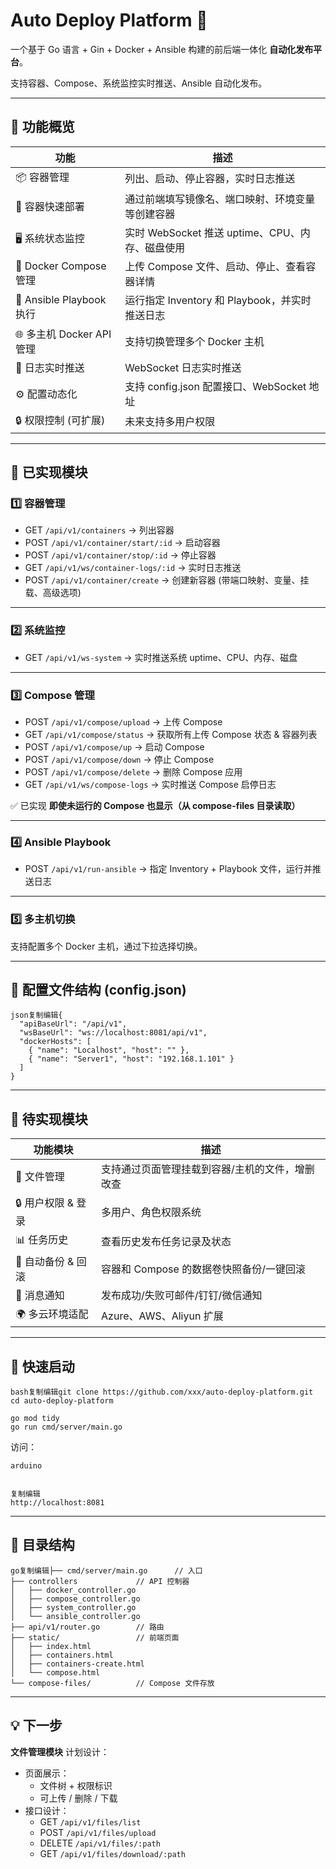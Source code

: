 # Auto Deploy Platform 🚀

一个基于 Go 语言 + Gin + Docker + Ansible 构建的前后端一体化 **自动化发布平台**。

支持容器、Compose、系统监控实时推送、Ansible 自动化发布。

------

## 🧩 功能概览

| 功能                     | 描述                                             |
| ------------------------ | ------------------------------------------------ |
| 📦 容器管理               | 列出、启动、停止容器，实时日志推送               |
| 🚀 容器快速部署           | 通过前端填写镜像名、端口映射、环境变量等创建容器 |
| 🖥️ 系统状态监控           | 实时 WebSocket 推送 uptime、CPU、内存、磁盘使用  |
| 🧩 Docker Compose 管理    | 上传 Compose 文件、启动、停止、查看容器详情      |
| 📄 Ansible Playbook 执行  | 运行指定 Inventory 和 Playbook，并实时推送日志   |
| 🌐 多主机 Docker API 管理 | 支持切换管理多个 Docker 主机                     |
| 📜 日志实时推送           | WebSocket 日志实时推送                           |
| ⚙️ 配置动态化             | 支持 config.json 配置接口、WebSocket 地址        |
| 🔒 权限控制 (可扩展)      | 未来支持多用户权限                               |

------

## 📂 已实现模块

### 1️⃣ 容器管理

- GET `/api/v1/containers` → 列出容器
- POST `/api/v1/container/start/:id` → 启动容器
- POST `/api/v1/container/stop/:id` → 停止容器
- GET `/api/v1/ws/container-logs/:id` → 实时日志推送
- POST `/api/v1/container/create` → 创建新容器 (带端口映射、变量、挂载、高级选项)

------

### 2️⃣ 系统监控

- GET `/api/v1/ws-system` → 实时推送系统 uptime、CPU、内存、磁盘

------

### 3️⃣ Compose 管理

- POST `/api/v1/compose/upload` → 上传 Compose
- GET `/api/v1/compose/status` → 获取所有上传 Compose 状态 & 容器列表
- POST `/api/v1/compose/up` → 启动 Compose
- POST `/api/v1/compose/down` → 停止 Compose
- POST `/api/v1/compose/delete` → 删除 Compose 应用
- GET `/api/v1/ws/compose-logs` → 实时推送 Compose 启停日志

✅ 已实现 **即使未运行的 Compose 也显示（从 compose-files 目录读取）**

------

### 4️⃣ Ansible Playbook

- POST `/api/v1/run-ansible` → 指定 Inventory + Playbook 文件，运行并推送日志

------

### 5️⃣ 多主机切换

支持配置多个 Docker 主机，通过下拉选择切换。

------

## 📄 配置文件结构 (config.json)

```
json复制编辑{
  "apiBaseUrl": "/api/v1",
  "wsBaseUrl": "ws://localhost:8081/api/v1",
  "dockerHosts": [
    { "name": "Localhost", "host": "" },
    { "name": "Server1", "host": "192.168.1.101" }
  ]
}
```

------

## 🚧 **待实现模块**

| 功能模块          | 描述                                            |
| ----------------- | ----------------------------------------------- |
| 📂 文件管理        | 支持通过页面管理挂载到容器/主机的文件，增删改查 |
| 🔒 用户权限 & 登录 | 多用户、角色权限系统                            |
| 📊 任务历史        | 查看历史发布任务记录及状态                      |
| 💾 自动备份 & 回滚 | 容器和 Compose 的数据卷快照备份/一键回滚        |
| 💬 消息通知        | 发布成功/失败可邮件/钉钉/微信通知               |
| 🌍 多云环境适配    | Azure、AWS、Aliyun 扩展                         |

------

## 🚀 快速启动

```
bash复制编辑git clone https://github.com/xxx/auto-deploy-platform.git
cd auto-deploy-platform

go mod tidy
go run cmd/server/main.go
```

访问：

```
arduino


复制编辑
http://localhost:8081
```

------

## 📁 目录结构

```
go复制编辑├── cmd/server/main.go      // 入口
├── controllers             // API 控制器
│   ├── docker_controller.go
│   ├── compose_controller.go
│   ├── system_controller.go
│   └── ansible_controller.go
├── api/v1/router.go        // 路由
├── static/                 // 前端页面
│   ├── index.html
│   ├── containers.html
│   ├── containers-create.html
│   └── compose.html
└── compose-files/          // Compose 文件存放
```

------

## 💡 下一步

**文件管理模块** 计划设计：

- 页面展示：
  - 文件树 + 权限标识
  - 可上传 / 删除 / 下载
- 接口设计：
  - GET `/api/v1/files/list`
  - POST `/api/v1/files/upload`
  - DELETE `/api/v1/files/:path`
  - GET `/api/v1/files/download/:path`